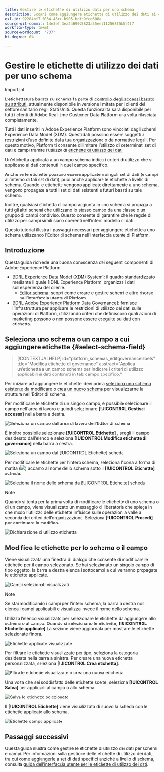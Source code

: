 ```yaml
---
title: Gestire le etichette di utilizzo dati per uno schema
description: Scopri come aggiungere etichette di utilizzo dei dati ai campi dello schema Experience Data Model (XDM) nell’interfaccia utente di Adobe Experience Platform.
exl-id: 92284bf7-f034-46cc-b905-bdfb9fcd608a
source-git-commit: 14e3eff3ea2469023823a35ee1112568f5b5f4f7
workflow-type: tm+mt
source-wordcount: '737'
ht-degree: 0%

---
```


# Gestire le etichette di utilizzo dei dati per uno schema

>[!IMPORTANT]
>
>L’etichettatura basata su schema fa parte di [controllo degli accessi basato su attributi](../../access-control/abac/overview.md), attualmente disponibile in versione limitata per i clienti del settore sanitario negli Stati Uniti. Questa funzionalità sarà disponibile per tutti i clienti di Adobe Real-time Customer Data Platform una volta rilasciata completamente.

Tutti i dati inseriti in Adobe Experience Platform sono vincolati dagli schemi Experience Data Model (XDM). Questi dati possono essere soggetti a restrizioni d’uso definite dalla tua organizzazione o da normative legali. Per questo motivo, Platform ti consente di limitare l’utilizzo di determinati set di dati e campi tramite l’utilizzo di [etichette di utilizzo dei dati](../../data-governance/labels/overview.md).

Un’etichetta applicata a un campo schema indica i criteri di utilizzo che si applicano ai dati contenuti in quel campo specifico.

Anche se le etichette possono essere applicate a singoli set di dati (e campi all’interno di tali set di dati), puoi anche applicare le etichette a livello di schema. Quando le etichette vengono applicate direttamente a uno schema, vengono propagate a tutti i set di dati esistenti e futuri basati su tale schema.

Inoltre, qualsiasi etichetta di campo aggiunta in uno schema si propaga a tutti gli altri schemi che utilizzano lo stesso campo da una classe o un gruppo di campi condiviso. Questo consente di garantire che le regole di utilizzo per campi simili siano coerenti nell’intero modello di dati.

Questo tutorial illustra i passaggi necessari per aggiungere etichette a uno schema utilizzando l’Editor di schema nell’interfaccia utente di Platform.

## Introduzione

Questa guida richiede una buona conoscenza dei seguenti componenti di Adobe Experience Platform:

* [[!DNL Experience Data Model (XDM) System]](../home.md): il quadro standardizzato mediante il quale [!DNL Experience Platform] organizza i dati sull’esperienza del cliente.
   * [Editor schema](../ui/overview.md): scopri come creare e gestire schemi e altre risorse nell’interfaccia utente di Platform.
* [[!DNL Adobe Experience Platform Data Governance]](../../data-governance/home.md): fornisce l’infrastruttura per applicare le restrizioni di utilizzo dei dati sulle operazioni di Platform, utilizzando criteri che definiscono quali azioni di marketing possono o non possono essere eseguite sui dati con etichetta.

## Seleziona uno schema o un campo a cui aggiungere etichette {#select-schema-field}

>[!CONTEXTUALHELP]
>id="platform_schemas_editgovernancelabels"
>title="Modifica etichette di governance"
>abstract="Applica un’etichetta a un campo schema per indicare i criteri di utilizzo applicabili ai dati contenuti in tale campo specifico."

Per iniziare ad aggiungere le etichette, devi prima [seleziona uno schema esistente da modificare](../ui/resources/schemas.md#edit) o [crea un nuovo schema](../ui/resources/schemas.md#create) per visualizzarne la struttura nell&#39;Editor di schema.

Per modificare le etichette di un singolo campo, è possibile selezionare il campo nell&#39;area di lavoro e quindi selezionare **[!UICONTROL Gestisci accesso]** nella barra a destra.

![Seleziona un campo dall’area di lavoro dell’Editor di schema](../images/tutorials/labels/manage-access.png)

È inoltre possibile selezionare **[!UICONTROL Etichette]** , scegli il campo desiderato dall’elenco e seleziona **[!UICONTROL Modifica etichette di governance]** nella barra a destra.

![Seleziona un campo dal [!UICONTROL Etichette] scheda](../images/tutorials/labels/select-field-on-labels-tab.png)

Per modificare le etichette per l’intero schema, seleziona l’icona a forma di matita (![](../images/tutorials/labels/pencil-icon.png)) accanto al nome dello schema sotto il **[!UICONTROL Etichette]** scheda.

![Seleziona il nome dello schema da [!UICONTROL Etichette] scheda](../images/tutorials/labels/select-schema-on-labels-tab.png)

>[!NOTE]
>
>Quando si tenta per la prima volta di modificare le etichette di uno schema o di un campo, viene visualizzato un messaggio di liberatoria che spiega in che modo l’utilizzo delle etichette influisce sulle operazioni a valle a seconda dei criteri dell’organizzazione. Seleziona **[!UICONTROL Procedi]** per continuare la modifica.
>
>![Dichiarazione di utilizzo etichetta](../images/tutorials/labels/disclaimer.png)

## Modifica le etichette per lo schema o il campo

Viene visualizzata una finestra di dialogo che consente di modificare le etichette per il campo selezionato. Se hai selezionato un singolo campo di tipo oggetto, la barra a destra elenca i sottocampi a cui verranno propagate le etichette applicate.

![Campi selezionati visualizzati](../images/tutorials/labels/edit-labels.png)

>[!NOTE]
>
>Se stai modificando i campi per l’intero schema, la barra a destra non elenca i campi applicabili e visualizza invece il nome dello schema.

Utilizza l’elenco visualizzato per selezionare le etichette da aggiungere allo schema o al campo. Quando si selezionano le etichette, **[!UICONTROL Etichette applicate]** La sezione viene aggiornata per mostrare le etichette selezionate finora.

![Etichette applicate visualizzate](../images/tutorials/labels/applied-labels.png)

Per filtrare le etichette visualizzate per tipo, seleziona la categoria desiderata nella barra a sinistra. Per creare una nuova etichetta personalizzata, seleziona **[!UICONTROL Crea etichetta]**.

![Filtra le etichette visualizzate o crea una nuova etichetta](../images/tutorials/labels/filter-and-create-custom.png)

Una volta che sei soddisfatto delle etichette scelte, seleziona **[!UICONTROL Salva]** per applicarli al campo o allo schema.

![Salva le etichette selezionate](../images/tutorials/labels/save-labels.png)

Il **[!UICONTROL Etichette]** viene visualizzata di nuovo la scheda con le etichette applicate allo schema.

![Etichette campo applicate](../images/tutorials/labels/field-labels-added.png)

## Passaggi successivi

Questa guida illustra come gestire le etichette di utilizzo dei dati per schemi e campi. Per informazioni sulla gestione delle etichette di utilizzo dei dati, tra cui come aggiungerle a set di dati specifici anziché a livello di schema, consulta [guida dell’interfaccia utente per le etichette di utilizzo dei dati](../../data-governance/labels/user-guide.md).
